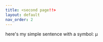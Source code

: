 ```yaml
---
title: <second page!!>
layout: default
nav_order: 2
---
```


here's my simple sentence with a symbol: &mu;
